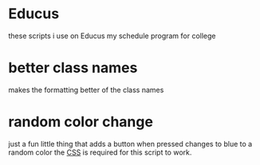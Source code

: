 # Educus
these scripts i use on Educus my schedule program for college

# better class names
makes the formatting better of the class names

# random color change
just a fun little thing that adds a button when pressed changes to blue to a random color the [CSS](https://github.com/Level004/inject-js-css/blob/main/CSS/educus/educus.css) is required for this script to work.